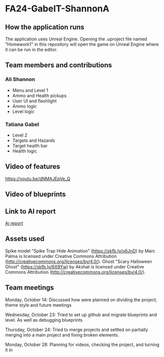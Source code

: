 # FA24-GabelT-ShannonA
## How the application runs
The application uses Unreal Engine. Opening the .uproject file named "Homework1" in this repository will open the game on Unreal Engine where it can be run in the editor.
## Team members and contributions
### Ali Shannon
* Menu and Level 1
* Ammo and Health pickups
* User UI and flashlight
* Ammo logic
* Level logic
### Tatiana Gabel
* Level 2
* Targets and Hazards
* Target health bar
* Health logic
## Video of features
https://youtu.be/dNMAJEpVe_Q

## Video of blueprints

## Link to AI report
[Ai report](https://docs.google.com/document/d/1Ro41oczyxCYiKaF0uzU1S5OSIxEgjzRJTavgIJBADVQ/edit?usp=sharing)

## Assets used
Spike model
"Spike Trap Hide Animation" (https://skfb.ly/o6JnD) by Marc Palma is licensed under Creative Commons Attribution (http://creativecommons.org/licenses/by/4.0/).
Ghost
"Scary Halloween Ghost" (https://skfb.ly/6X9Yw) by Akshat is licensed under Creative Commons Attribution (http://creativecommons.org/licenses/by/4.0/).
## Team meetings
Monday, October 14: Discussed how were planned on dividing the project, theme style and future meetings

Wednesday, October 23: Tried to set up github and migrate blueprints and level. As well as debugging blueprints

Thursday, October 24: Tried to merge projects and settled on partially merging into a main project and fixing broken elements. 

Monday, October 28: Planning for videos, checking the project,
and turning it in
